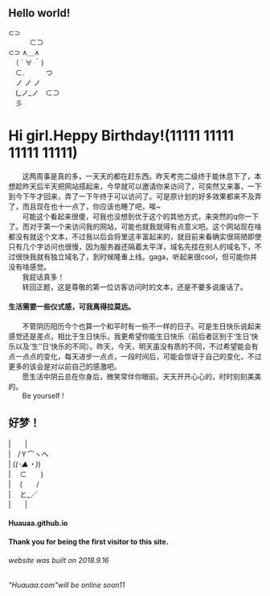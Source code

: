 ## Hello world!
  ⊂⊃      
　　　⊂⊃      
⊂⊃   ∧＿∧　      
　（  ´ ∀ ｀)      
　⊂.　　　つ      
  　ノ ノ ノ      
　(_ノ_ノ　⊂⊃      
　彡    
# Hi girl.Heppy Birthday!(11111 11111 11111 11111)
   &#160; &#160; &#160; &#160;这两周事是真的多，一天天的都在赶东西。昨天考完二级终于能休息下了，本想趁昨天后半天把网站搭起来，今早就可以邀请你来访问了，可突然又来事，一下到今下午才回来，弄了一下午终于可以访问了。可是原计划的好多效果都来不及弄了，而且现在也十一点了，你应该也睡了吧，唉~   
   &#160; &#160; &#160; &#160;可能这个看起来很傻，可我也没想到优于这个的其他方式，来突然的q你一下了。而对于第一个来访问我的网站，可能也就我就得有点意义吧。这个网站现在啥都没有就这个文本，不过我以后会将里这丰富起来的，就目前来看确实很简陋即使只有几个字访问也很慢，因为服务器还隔着太平洋，域名先挂在别人的域名下，不过很快我就有独立域名了，到时候隆重上线。gaga，听起来很cool，但可能你并没有啥感觉。   
   &#160; &#160; &#160; &#160;我屁话真多！   
   &#160; &#160; &#160; &#160;转回正题，这是尊敬的第一位访客访问时的文本，还是不要多说废话了。   
####   生活需要一些仪式感，可我离得拉莫远。
   &#160; &#160; &#160; &#160;不管阴历阳历今个也算一个和平时有一些不一样的日子。可是生日快乐说起来感觉还是差点，相比于生日快乐，我更希望你能生日快乐（前后者区别于‘生日’快乐以及‘生’‘日’快乐的不同）。昨天，今天，明天虽没有质的不同，不过希望能会有点一点点的变化，每天进步一点点，一段时间后，可能会惊讶于自己的变化，不过更多的该会是对以前自己的感激吧。   
   &#160; &#160; &#160; &#160;愿生活中阴云总在你身后，微笑常伴你眼前。天天开开心心的，时时刻刻美美的。   
   &#160; &#160; &#160; &#160;Be yourself !
   ## 好梦！
   |　　|   
   |　/Ｙ⌒ヽへ   
   | (_(･▲・)_)   
   |　 ⊂　　)   
   |　 (　　/   
   |　 と_／   
   |　　|   
#### Huauaa.github.io
#### Thank you for being the first visitor to this site.
###### website was built on 2018.9.16
###### "Huauaa.com"will be online soon11
